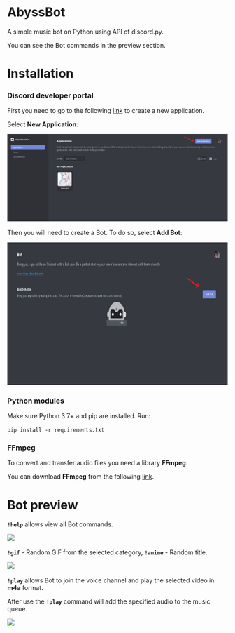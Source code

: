 # AbyssBot
A simple music bot on Python using API of discord.py.

You can see the Bot commands in the preview section.

# Installation

### Discord developer portal
First you need to go to the following [link](https://discord.com/developers/applications) to create a new application. 

Select **New Application**:

![](README_images/new_application.PNG)

Then you will need to create a Bot. To do so, select **Add Bot**:

<img src="README_images/add_bot.PNG" height="325" width="700">

### Python modules
Make sure Python 3.7+ and pip are installed. Run:

```pip install -r requirements.txt```

### FFmpeg
To convert and transfer audio files you need a library **FFmpeg**.

You can download **FFmpeg** from the following [link](https://ffmpeg.org/download.html).

# Bot preview
**```!help```** allows view all Bot commands.

![](README_images/help.PNG)

**```!gif```** - Random GIF from the selected category, **```!anime```** - Random title.

![](README_images/preview_1.PNG)

**```!play```** allows Bot to join the voice channel and play the selected video in **m4a** format.

After use the **```!play```** command will add the specified audio to the music queue.

![](README_images/preview_2.PNG)

